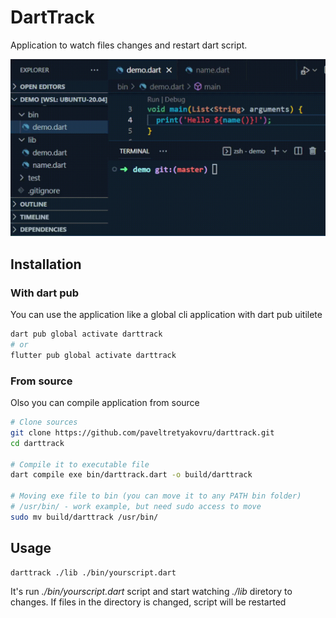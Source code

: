 # DartTrack

Application to watch files changes and restart dart script.

![Demo image](web_src/demo.gif "Demo")

## Installation

### With dart pub
You can use the application like a global cli application with dart pub uitilete
```bash
dart pub global activate darttrack
# or
flutter pub global activate darttrack
```

### From source
Olso you can compile application from source

```bash
# Clone sources
git clone https://github.com/paveltretyakovru/darttrack.git
cd darttrack

# Compile it to executable file
dart compile exe bin/darttrack.dart -o build/darttrack

# Moving exe file to bin (you can move it to any PATH bin folder)
# /usr/bin/ - work example, but need sudo access to move
sudo mv build/darttrack /usr/bin/
```

## Usage
```bash
darttrack ./lib ./bin/yourscript.dart
```

It's run *./bin/yourscript.dart* script and start watching *./lib* diretory to changes.
If files in the directory is changed, script will be restarted